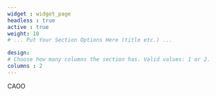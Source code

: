 ```yaml
---
widget : widget_page
headless : true
active : true
weight: 10
# ... Put Your Section Options Here (title etc.) ...

design:
# Choose how many columns the section has. Valid values: 1 or 2.
columns : 2
---
```


CAOO